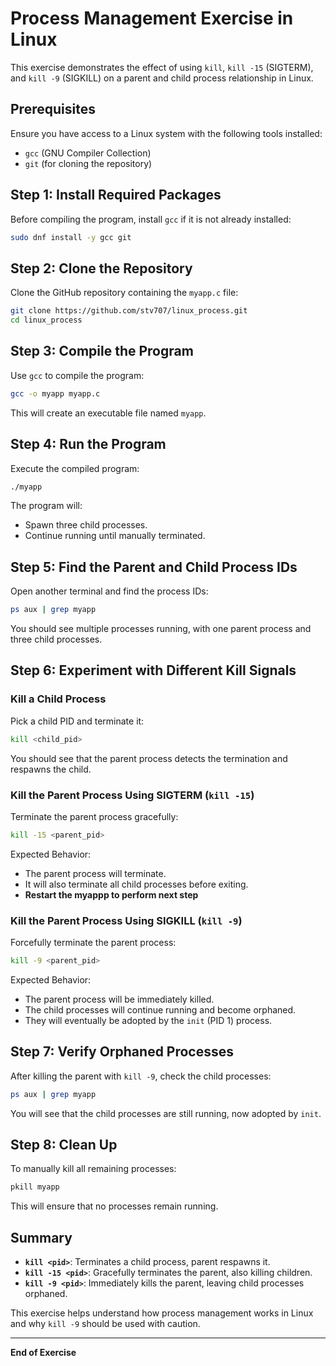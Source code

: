 # Process Management Exercise in Linux

This exercise demonstrates the effect of using `kill`, `kill -15` (SIGTERM), and `kill -9` (SIGKILL) on a parent and child process relationship in Linux.

## Prerequisites
Ensure you have access to a Linux system with the following tools installed:
- `gcc` (GNU Compiler Collection)
- `git` (for cloning the repository)

## Step 1: Install Required Packages
Before compiling the program, install `gcc` if it is not already installed:

```sh
sudo dnf install -y gcc git
```

## Step 2: Clone the Repository
Clone the GitHub repository containing the `myapp.c` file:

```sh
git clone https://github.com/stv707/linux_process.git
cd linux_process
```

## Step 3: Compile the Program
Use `gcc` to compile the program:

```sh
gcc -o myapp myapp.c
```

This will create an executable file named `myapp`.

## Step 4: Run the Program
Execute the compiled program:

```sh
./myapp
```

The program will:
- Spawn three child processes.
- Continue running until manually terminated.

## Step 5: Find the Parent and Child Process IDs
Open another terminal and find the process IDs:

```sh
ps aux | grep myapp
```

You should see multiple processes running, with one parent process and three child processes.

## Step 6: Experiment with Different Kill Signals
### Kill a Child Process
Pick a child PID and terminate it:

```sh
kill <child_pid>
```

You should see that the parent process detects the termination and respawns the child.

### Kill the Parent Process Using SIGTERM (`kill -15`)
Terminate the parent process gracefully:

```sh
kill -15 <parent_pid>
```

Expected Behavior:
- The parent process will terminate.
- It will also terminate all child processes before exiting.
- **Restart the myappp to perform next step**

### Kill the Parent Process Using SIGKILL (`kill -9`)
Forcefully terminate the parent process:

```sh
kill -9 <parent_pid>
```

Expected Behavior:
- The parent process will be immediately killed.
- The child processes will continue running and become orphaned.
- They will eventually be adopted by the `init` (PID 1) process.

## Step 7: Verify Orphaned Processes
After killing the parent with `kill -9`, check the child processes:

```sh
ps aux | grep myapp
```

You will see that the child processes are still running, now adopted by `init`.

## Step 8: Clean Up
To manually kill all remaining processes:

```sh
pkill myapp
```

This will ensure that no processes remain running.

## Summary
- **`kill <pid>`**: Terminates a child process, parent respawns it.
- **`kill -15 <pid>`**: Gracefully terminates the parent, also killing children.
- **`kill -9 <pid>`**: Immediately kills the parent, leaving child processes orphaned.

This exercise helps understand how process management works in Linux and why `kill -9` should be used with caution.

---

**End of Exercise**

